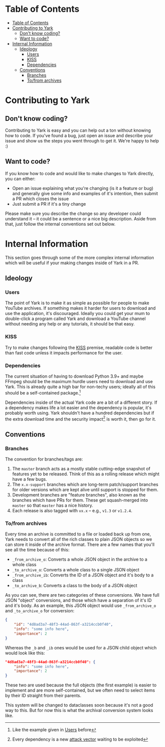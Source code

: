 # Table of Contents

- [Table of Contents](#table-of-contents)
- [Contributing to Yark](#contributing-to-yark)
  - [Don't know coding?](#dont-know-coding)
  - [Want to code?](#want-to-code)
- [Internal Information](#internal-information)
  - [Ideology](#ideology)
    - [Users](#users)
    - [KISS](#kiss)
    - [Dependencies](#dependencies)
  - [Conventions](#conventions)
    - [Branches](#branches)
    - [To/from archives](#tofrom-archives)

# Contributing to Yark

## Don't know coding?

Contributing to Yark is easy and you can help out a ton without knowing how to code. If you've found a bug, just open an issue and describe your issue and show us the steps you went through to get it. We're happy to help :)

## Want to code?

If you know how to code and would like to make changes to Yark directly, you can either:

-  Open an issue explaining what you're changing (is it a feature or bug) and generally give some info and examples of it's intention, then submit a PR which closes the issue
-  Just submit a PR if it's a tiny change

Please make sure you describe the change so any developer could understand it – it could be a sentence or a nice big description. Aside from that, just follow the internal conventions set out below.

# Internal Information

This section goes through some of the more complex internal information which will be useful if your making changes inside of Yark in a PR.

## Ideology

### Users

The point of Yark is to make it as simple as possible for people to make YouTube archives. If something makes it harder for users to download and use the application, it's discouraged. Ideally you could get your mum to double-click a program called Yark and download a YouTube channel without needing any help or any tutorials, it should be that easy.

### KISS

Try to make changes following the [KISS](https://en.wikipedia.org/wiki/KISS_principle) premise, readable code is better than fast code unless it impacts performance for the user.

### Dependencies

The current situation of having to download Python 3.9+ and maybe FFmpeg should be the maximum hurdle users need to download and use Yark. This is already quite a high bar for non-techy users; ideally all of this should be a self-contained package.[^selfc]

Dependencies inside of the actual Yark code are a bit of a different story. If a dependency makes life a lot easier and the dependency is popular, it's probably worth using. Yark shouldn't have a hundred dependencies but if the extra download time and the security impact[^depsec] is worth it, then go for it.

[^selfc]: Like the example given in [Users](#users) before

[^depsec]: Every dependency is a new [attack vector](https://en.wikipedia.org/wiki/Attack_vector) waiting to be exploited

## Conventions

### Branches

The convention for branches/tags are:

1. The `master` branch acts as a mostly stable cutting-edge snapshot of features yet to be released. Think of this as a rolling release which might have a few bugs.
2. The `x.x-support` branches which are long-term patch/support branches for older versions which are kept alive until support is stopped for them.
3. Development branches are "feature branches", also known as the branches which have PRs for them. These get squash-merged into `master` so that `master` has a nice history.
4. Each release is also tagged with `vx.x` – e.g., `v1.3` or `v1.2.4`.

### To/from archives

Every time an archive is committed to a file or loaded back up from one, Yark needs to convert all of the rich classes to plain JSON objects so we can store it inside of the archive format. There are a few names that you'll see all the time because of this:

- `_from_archive_o`: Converts a whole JSON object in the archive to a whole class
- `_to_archive_o`: Converts a whole class to a single JSON object
- `_from_archive_ib`: Converts the ID of a JSON object and it's body to a class
- `_to_archive_b`: Converts a class to the body of a JSON object

As you can see, there are two categories of these conversions. We have full JSON "object" conversions, and those which have a separation of it's ID and it's body. As an example, this JSON object would use `_from_archive_o` and `_to_archive_o` for conversion:

```json
{
    "id": "4d8ad3a7-48f3-44ad-863f-a3214ccb0f40",
    "info": "some info here",
    "importance": 2
}
```

Whereas the `_b` and `_ib` ones would be used for a JSON child object which would look like this:

```json
"4d8ad3a7-48f3-44ad-863f-a3214ccb0f40": {
    "info": "some info here",
    "importance": 2
}
```

These two are used because the full objects (the first example) is easier to implement and are more self-contained, but we often need to select items by their ID straight from their parents.

This system will be changed to dataclasses soon because it's not a good way to this. But for now this is what the archival conversion system looks like.
